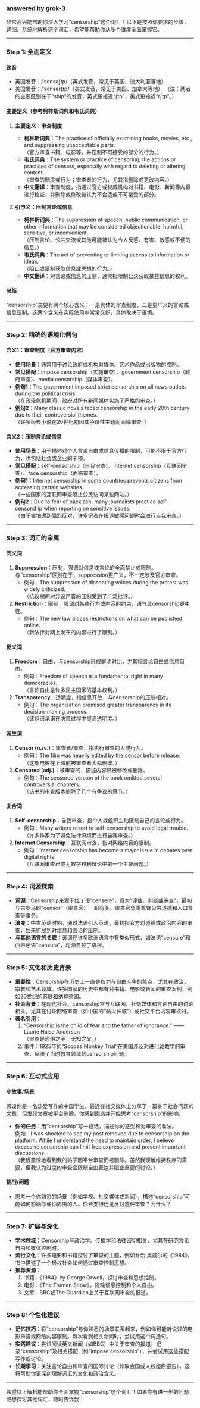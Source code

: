 ### answered by grok-3
非常高兴能帮助你深入学习“censorship”这个词汇！以下是按照你要求的步骤，详细、系统地解析这个词汇，希望能帮助你从多个维度全面掌握它。

---

### Step 1: 全面定义

#### 读音
- 英国发音：/ˈsensəʃɪp/（英式发音，常见于英国、澳大利亚等地）
- 美国发音：/ˈsensərʃɪp/（美式发音，常见于美国、加拿大等地）
  （注：两者的主要区别在于“ship”的发音，英式更接近“ʃɪp”，美式更接近“rʃɪp”。）

#### 主要定义（参考柯林斯词典和韦氏词典）
1. **主要定义：审查制度**
   - **柯林斯词典**：The practice of officially examining books, movies, etc., and suppressing unacceptable parts.  
     （官方审查书籍、电影等，并压制不可接受的部分的行为。）
   - **韦氏词典**：The system or practice of censoring; the actions or practices of censors, especially with regard to deleting or altering content.  
     （审查的制度或行为；审查者的行为，尤其指删除或更改内容。）
   - **中文翻译**：审查制度，指通过官方或权威机构对书籍、电影、新闻等内容进行检查，并删除或修改被认为不合适或不可接受的部分。

2. **引申义：压制言论或信息**
   - **柯林斯词典**：The suppression of speech, public communication, or other information that may be considered objectionable, harmful, sensitive, or inconvenient.  
     （压制言论、公共交流或其他可能被认为令人反感、有害、敏感或不便的信息。）
   - **韦氏词典**：The act of preventing or limiting access to information or ideas.  
     （阻止或限制获取信息或思想的行为。）
   - **中文翻译**：对言论或信息的压制，通常指限制公众获取某些信息的权利。

#### 总结
“censorship”主要有两个核心含义：一是具体的审查制度，二是更广义的言论或信息压制。这两个含义在实际使用中常常交织，具体取决于语境。

---

### Step 2: 精确的语境化例句

#### 含义1：审查制度（官方审查内容）
- **使用场景**：通常用于讨论政府或机构对媒体、艺术作品或出版物的控制。
- **常见搭配**：impose censorship（实施审查）、government censorship（政府审查）、media censorship（媒体审查）。
- **例句1**：The government imposed strict censorship on all news outlets during the political crisis.  
  （在政治危机期间，政府对所有新闻媒体实施了严格的审查。）
- **例句2**：Many classic novels faced censorship in the early 20th century due to their controversial themes.  
  （许多经典小说在20世纪初因其争议性主题而面临审查。）

#### 含义2：压制言论或信息
- **使用场景**：用于描述对个人言论自由或信息传播的限制，可能不限于官方行为，也包括社会或企业的干预。
- **常见搭配**：self-censorship（自我审查）、internet censorship（互联网审查）、face censorship（面临审查）。
- **例句1**：Internet censorship in some countries prevents citizens from accessing certain websites.  
  （一些国家的互联网审查阻止公民访问某些网站。）
- **例句2**：Due to fear of backlash, many journalists practice self-censorship when reporting on sensitive issues.  
  （由于害怕遭到强烈反对，许多记者在报道敏感问题时会进行自我审查。）

---

### Step 3: 词汇的亲属

#### 同义词
1. **Suppression**：压制，强调对信息或言论的全面禁止或限制。与“censorship”区别在于，suppression更广义，不一定涉及官方审查。  
   - 例句：The suppression of dissenting voices during the protest was widely criticized.  
     （抗议期间对异议声音的压制受到了广泛批评。）
2. **Restriction**：限制，强调对某些行为或内容的约束，语气比censorship更中性。  
   - 例句：The new law places restrictions on what can be published online.  
     （新法律对网上发布的内容进行了限制。）

#### 反义词
1. **Freedom**：自由，与censorship形成鲜明对比，尤其指言论自由或信息自由。  
   - 例句：Freedom of speech is a fundamental right in many democracies.  
     （言论自由是许多民主国家的基本权利。）
2. **Transparency**：透明度，指信息开放，与censorship的压制相对。  
   - 例句：The organization promised greater transparency in its decision-making process.  
     （该组织承诺在决策过程中提高透明度。）

#### 派生词
1. **Censor (n./v.)**：审查者/审查，指执行审查的人或行为。  
   - 例句：The film was heavily edited by the censor before release.  
     （这部电影在上映前被审查者大幅删改。）
2. **Censored (adj.)**：被审查的，描述内容已被修改或删除。  
   - 例句：The censored version of the book omitted several controversial chapters.  
     （该书的审查版本删除了几个有争议的章节。）

#### 复合词
1. **Self-censorship**：自我审查，指个人或组织主动限制自己的言论或行为。  
   - 例句：Many writers resort to self-censorship to avoid legal trouble.  
     （许多作家为了避免法律麻烦而进行自我审查。）
2. **Internet Censorship**：互联网审查，指对网络内容的限制。  
   - 例句：Internet censorship has become a major issue in debates over digital rights.  
     （互联网审查已成为数字权利辩论中的一个主要问题。）

---

### Step 4: 词源探索

- **词源**：Censorship来源于拉丁语“censere”，意为“评估、判断或审查”，最初与古罗马的“censor”（审查官）一职有关。审查官负责监督公共道德和人口普查等事务。
- **演变**：中古英语时期，通过法语引入英语，最初指官方对道德或政治内容的审查，后来扩展到对信息和言论的压制。
- **与其他语言的关联**：该词在许多欧洲语言中有类似形式，如法语“censure”和西班牙语“censura”，均源自拉丁语根。

---

### Step 5: 文化和历史背景

- **重要性**：Censorship在历史上一直是权力与自由斗争的焦点，尤其在政治、宗教和艺术领域。许多国家的历史中都有对书籍、电影或新闻的审查案例，例如20世纪的苏联和纳粹德国。
- **社会背景**：在现代社会，censorship常与互联网、社交媒体和言论自由的讨论相关，尤其在讨论网络审查（如中国的“防火长城”）或社交平台内容审核时。
- **著名引用**：
  1. “Censorship is the child of fear and the father of ignorance.” —— Laurie Halse Anderson  
     （审查是恐惧之子，无知之父。）
  2. 事件：1925年的“Scopes Monkey Trial”在美国涉及对进化论教学的审查，反映了当时教育领域的censorship问题。

---

### Step 6: 互动式应用

#### 小故事/场景
假设你是一名热爱写作的中国学生，最近在社交媒体上分享了一篇关于社会问题的文章，但发现文章被平台删除。你感到困惑并开始思考“censorship”的影响。  
- **你的任务**：用“censorship”写一段话，描述你的感受和对审查的看法。  
  例如：I was shocked to see my post removed due to censorship on the platform. While I understand the need to maintain order, I believe excessive censorship can limit free expression and prevent important discussions.  
  （我很震惊地看到我的帖子因平台审查而被删除。虽然我理解维持秩序的需要，但我认为过度的审查会限制自由表达并阻止重要的讨论。）

#### 挑战/问题
- 思考一个你熟悉的场景（例如学校、社交媒体或新闻），描述“censorship”可能如何影响你或你周围的人。你会支持还是反对这种审查？为什么？

---

### Step 7: 扩展与深化

- **学术领域**：Censorship与政治学、传播学和法律密切相关，尤其在研究言论自由和媒体控制时。
- **流行文化**：许多电影和书籍探讨了审查的主题，例如乔治·奥威尔的《1984》，书中描述了一个极权社会如何通过审查控制思想。
- **推荐资源**：
  1. 书籍：《1984》by George Orwell，探讨审查和思想控制。
  2. 电影：《The Truman Show》，隐喻信息控制和个人自由。
  3. 文章：BBC或The Guardian上关于互联网审查的报道。

---

### Step 8: 个性化建议

- **记忆技巧**：将“censorship”与你熟悉的场景联系起来，例如你可能听说过的电影审查或网络内容限制。每次看到相关新闻时，尝试用这个词造句。
- **实践建议**：尝试阅读英文新闻（如BBC）中关于审查的报道，记录“censorship”及相关搭配（如“impose censorship”），并尝试用这些搭配写作或讨论。
- **长期学习**：关注言论自由和审查的国际讨论（如联合国或人权组织报告），这将帮助你更深刻理解词汇的文化和政治含义。

---

希望以上解析能帮助你全面掌握“censorship”这个词汇！如果你有进一步的问题或想探讨其他词汇，随时告诉我！